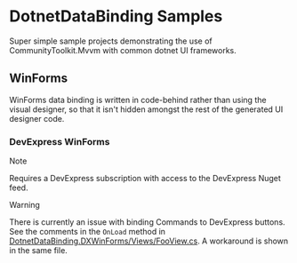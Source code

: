 # DotnetDataBinding Samples

Super simple sample projects demonstrating the use of CommunityToolkit.Mvvm with common dotnet UI frameworks.

## WinForms

WinForms data binding is written in code-behind rather than using the visual designer, so that it isn't hidden amongst the
rest of the generated UI designer code.

### DevExpress WinForms

> [!NOTE]
> Requires a DevExpress subscription with access to the DevExpress Nuget feed.

> [!WARNING]
> There is currently an issue with binding Commands to DevExpress buttons. See the comments in the `OnLoad` method in [DotnetDataBinding.DXWinForms/Views/FooView.cs](./DotnetDataBinding.DXWinForms/Views/FooView.cs). A workaround is shown in the same file.
